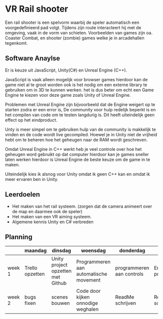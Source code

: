 # VR Rail shooter

Een rail shooter is een spelvorm waarbij de speler automatisch een voorgedefinieerd pad volgt. Tijdens zijn route interacteert hij met de omgeving, vaak in de vorm van schieten. Voorbeelden van games zijn oa. Coaster Combat, en shooter (zombie) games welke je in arcadehallen tegenkomt.

## Software Anaylse 
Er is keuze uit JavaScript, Unity(C#) en Unreal Engine (C++). 

JavaScript is vaak alleen mogelijk voor browser games hierdoor kan de game niet al te groot worden ook is het nodig om een externe library te gebruiken om in 3D te kunnen werken. het is dus beter om echt een Game Engine te kiezen voor deze game zoals Unity of Unreal Engine. 

Problemen met Unreal Engine zijn bijvoorbeeld dat de Engine weigert op te starten zodra er een error is, De community voor hulp redelijk beperkt is en het compilen van code om te testen langdurig is. Dit heeft uiteindelijk geen effect op het eindproduct.

Unty is meer simpel om te gebruiken hulp van de community is makkelijk te vinden en de code wordt live gecompiled. Hoewel je in Unity niet de vrijheid hebt om te beheren hoe het geheugen naar de RAM wordt geschreven.

Omdat Unreal Engine in C++ werkt heb je veel controle over hoe het geheugen word gebruikt op dat computer hierdoor kan je games sneller laten werken hierdoor is Unreal Engine de beste keuze om de game in te maken. 

Uiteindelijk kies ik alsnog voor Unity omdat ik geen C++ kan en omdat ik meer ervaren ben in Unity.

## Leerdoelen 
- Het maken van het rail systeem. (zorgen dat de camera animeert over de map en daarmee ook de speler)
- Het maken van een VR aiming systeem. 
- Algemene kennis Unity en C# verbreden

## Planning 

|| maandag | dinsdag | woensdag | donderdag | vrijdag |
| --- | --- | --- | --- | --- | --- |
|week 1 |Trello opzetten | Unity project opzetten met Github | Programmeren aan automatische movement | programmeren aan controls | Enemies programmeren |  
|week 2 | bugs fixen | scenes bouwen | Code door kijken onnodige weghalen | ReadMe schrijven | ReadMe schrijven |
